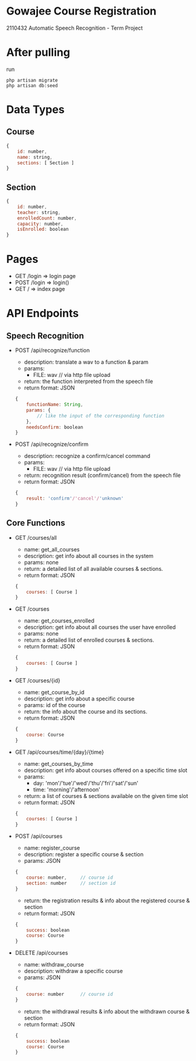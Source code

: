 # Gowajee Course Registration

2110432 Automatic Speech Recognition - Term Project

After pulling
=============
run
```
php artisan migrate
php artisan db:seed
```

Data Types
==========

Course
------
```javascript
{
	id: number,
	name: string,
    sections: [ Section ]
}
```

Section
-------
```javascript
{
    id: number,
    teacher: string,
    enrolledCount: number,
    capacity: number,
    isEnrolled: boolean
}
```



Pages
=====

- GET 	/login 	=> login page
- POST  /login  => login()
- GET   / 		=> index page



API Endpoints
=============

Speech Recognition
------------------

- POST  /api/recognize/function
	- description: 	translate a wav to a function & param
	- params:
		- FILE:	wav		// via http file upload
	- return: the function interpreted from the speech file
	- return format: JSON
	```javascript
	{
		functionName: String,
		params: {
			// like the input of the corresponding function
		},
		needsConfirm: boolean
	}
	```

- POST	/api/recognize/confirm
	- description:  recognize a confirm/cancel command
	- params:
		- FILE:	wav		// via http file upload
	- return: recognition result (confirm/cancel) from the speech file
	- return format: JSON
	```javascript
	{
		result: 'confirm'/'cancel'/'unknown'
	}
	```

Core Functions
--------------

- GET 	/courses/all
	- name:			get_all_courses
	- description:	get info about all courses in the system
	- params: 		none
	- return: 		a detailed list of all available courses & sections.
	- return format: JSON
	```javascript
	{
    	courses: [ Course ]
    }
    ```

- GET 	/courses
	- name:			get_courses_enrolled
	- description:	get info about all courses the user have enrolled
	- params: 		none
	- return: 		a detailed list of enrolled courses & sections.
	- return format: JSON
	```javascript
	{
    	courses: [ Course ]
    }
    ```

- GET 	/courses/{id}
	- name:			get_course_by_id
	- description:	get info about a specific course
	- params: 		id of the course
	- return: 		the info about the course and its sections.
	- return format: JSON
	```javascript
	{
    	course: Course
    }
    ```

- GET   /api/courses/time/{day}/{time}
	- name:			get_courses_by_time
	- description:	get info about courses offered on a specific time slot
	- params:
    	- day: 		'mon'/'tue'/'wed'/'thu'/'fri'/'sat'/'sun'
   		- time:		'morning'/'afternoon'
	- return: 		a list of courses & sections available on the given time slot
	- return format: JSON
	```javascript
	{
		courses: [ Course ]
	}
	```

- POST   /api/courses
	- name:			register_course
	- description:	register a specific course & section
	- params: 		JSON
	```javascript
	{
		course: number,		// course id
		section: number		// section id
	}
	```
	- return: 		the registration results & info about the registered course & section
	- return format: JSON
	```javascript
	{
		success: boolean
		course: Course
	}
	```

- DELETE /api/courses
	- name:			withdraw_course
	- description:	withdraw a specific course
	- params: 		JSON
	```javascript
	{
		course: number		// course id
	}
	```
	- return: 		the withdrawal results & info about the withdrawn course & section
	- return format: JSON
	```javascript
	{
		success: boolean
		course: Course
	}
	```
